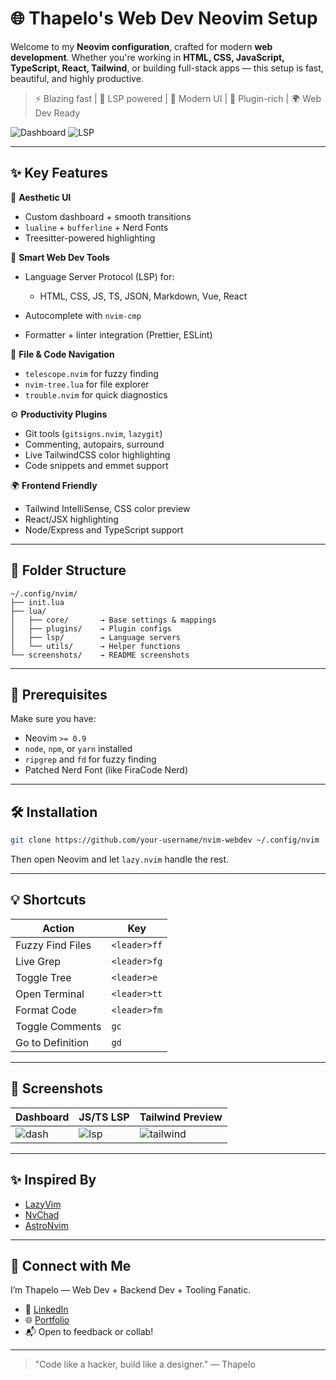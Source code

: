 # 🌐 Thapelo's Web Dev Neovim Setup

Welcome to my **Neovim configuration**, crafted for modern **web development**. Whether you're working in **HTML, CSS, JavaScript, TypeScript, React, Tailwind**, or building full-stack apps — this setup is fast, beautiful, and highly productive.

> ⚡ Blazing fast | 🧠 LSP powered | 🎈 Modern UI | 🧹 Plugin-rich | 🌍 Web Dev Ready

![Dashboard](./screenshots/dashboard.png)
![LSP](./screenshots/lsp-ts.png)

---

## ✨ Key Features

🎨 **Aesthetic UI**

* Custom dashboard + smooth transitions
* `lualine` + `bufferline` + Nerd Fonts
* Treesitter-powered highlighting

🧠 **Smart Web Dev Tools**

* Language Server Protocol (LSP) for:

  * HTML, CSS, JS, TS, JSON, Markdown, Vue, React
* Autocomplete with `nvim-cmp`
* Formatter + linter integration (Prettier, ESLint)

🔎 **File & Code Navigation**

* `telescope.nvim` for fuzzy finding
* `nvim-tree.lua` for file explorer
* `trouble.nvim` for quick diagnostics

⚙️ **Productivity Plugins**

* Git tools (`gitsigns.nvim`, `lazygit`)
* Commenting, autopairs, surround
* Live TailwindCSS color highlighting
* Code snippets and emmet support

🌍 **Frontend Friendly**

* Tailwind IntelliSense, CSS color preview
* React/JSX highlighting
* Node/Express and TypeScript support

---

## 📁 Folder Structure

```
~/.config/nvim/
├── init.lua
├── lua/
│   ├── core/       → Base settings & mappings
│   ├── plugins/    → Plugin configs
│   ├── lsp/        → Language servers
│   └── utils/      → Helper functions
└── screenshots/    → README screenshots
```

---

## 🧰 Prerequisites

Make sure you have:

* Neovim `>= 0.9`
* `node`, `npm`, or `yarn` installed
* `ripgrep` and `fd` for fuzzy finding
* Patched Nerd Font (like FiraCode Nerd)

---

## 🛠️ Installation

```bash
git clone https://github.com/your-username/nvim-webdev ~/.config/nvim
```

Then open Neovim and let `lazy.nvim` handle the rest.

---

## 💡 Shortcuts

| Action           | Key          |
| ---------------- | ------------ |
| Fuzzy Find Files | `<leader>ff` |
| Live Grep        | `<leader>fg` |
| Toggle Tree      | `<leader>e`  |
| Open Terminal    | `<leader>tt` |
| Format Code      | `<leader>fm` |
| Toggle Comments  | `gc`         |
| Go to Definition | `gd`         |

---

## 📸 Screenshots

| Dashboard                            | JS/TS LSP                        | Tailwind Preview                        |
| ------------------------------------ | -------------------------------- | --------------------------------------- |
| ![dash](./screenshots/dashboard.png) | ![lsp](./screenshots/lsp-ts.png) | ![tailwind](./screenshots/tailwind.png) |

---

## ✨ Inspired By

* [LazyVim](https://github.com/LazyVim/LazyVim)
* [NvChad](https://github.com/NvChad/NvChad)
* [AstroNvim](https://github.com/AstroNvim/AstroNvim)

---

## 👋 Connect with Me

I’m Thapelo — Web Dev + Backend Dev + Tooling Fanatic.

* 🔗 [LinkedIn](https://linkedin.com/in/thapelomthize)
* 🌐 [Portfolio](https://github.com/Mthize)
* 📬 Open to feedback or collab!

---

> "Code like a hacker, build like a designer." — Thapelo

 
